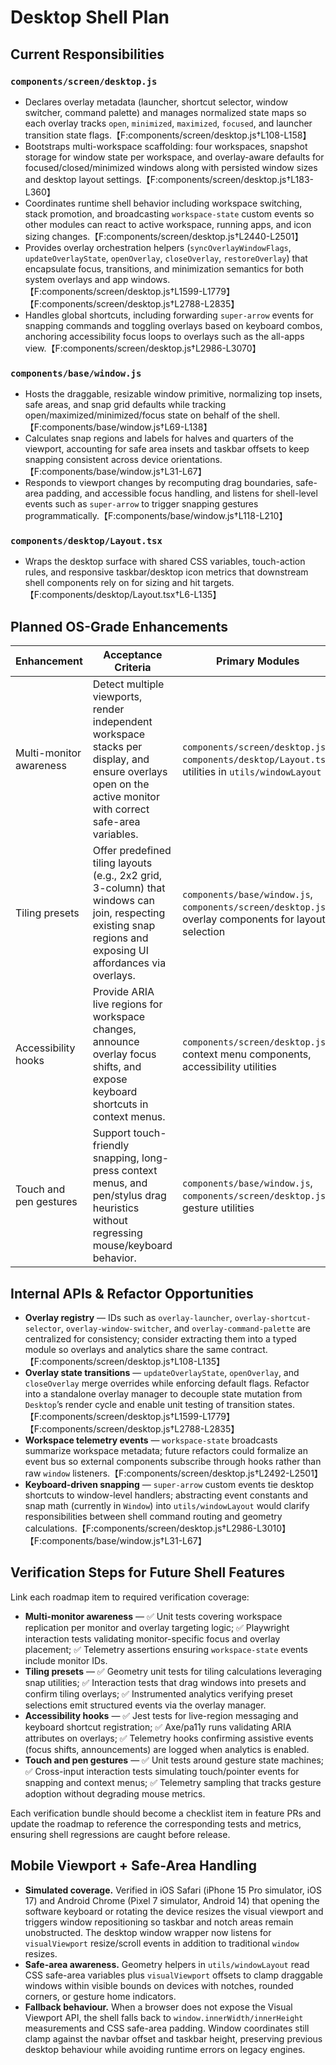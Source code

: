 # Desktop Shell Plan

## Current Responsibilities

### `components/screen/desktop.js`
- Declares overlay metadata (launcher, shortcut selector, window switcher, command palette) and manages normalized state maps so each overlay tracks `open`, `minimized`, `maximized`, `focused`, and launcher transition state flags.【F:components/screen/desktop.js†L108-L158】
- Bootstraps multi-workspace scaffolding: four workspaces, snapshot storage for window state per workspace, and overlay-aware defaults for focused/closed/minimized windows along with persisted window sizes and desktop layout settings.【F:components/screen/desktop.js†L183-L360】
- Coordinates runtime shell behavior including workspace switching, stack promotion, and broadcasting `workspace-state` custom events so other modules can react to active workspace, running apps, and icon sizing changes.【F:components/screen/desktop.js†L2440-L2501】
- Provides overlay orchestration helpers (`syncOverlayWindowFlags`, `updateOverlayState`, `openOverlay`, `closeOverlay`, `restoreOverlay`) that encapsulate focus, transitions, and minimization semantics for both system overlays and app windows.【F:components/screen/desktop.js†L1599-L1779】【F:components/screen/desktop.js†L2788-L2835】
- Handles global shortcuts, including forwarding `super-arrow` events for snapping commands and toggling overlays based on keyboard combos, anchoring accessibility focus loops to overlays such as the all-apps view.【F:components/screen/desktop.js†L2986-L3070】

### `components/base/window.js`
- Hosts the draggable, resizable window primitive, normalizing top insets, safe areas, and snap grid defaults while tracking open/maximized/minimized/focus state on behalf of the shell.【F:components/base/window.js†L69-L138】
- Calculates snap regions and labels for halves and quarters of the viewport, accounting for safe area insets and taskbar offsets to keep snapping consistent across device orientations.【F:components/base/window.js†L31-L67】
- Responds to viewport changes by recomputing drag boundaries, safe-area padding, and accessible focus handling, and listens for shell-level events such as `super-arrow` to trigger snapping gestures programmatically.【F:components/base/window.js†L118-L210】

### `components/desktop/Layout.tsx`
- Wraps the desktop surface with shared CSS variables, touch-action rules, and responsive taskbar/desktop icon metrics that downstream shell components rely on for sizing and hit targets.【F:components/desktop/Layout.tsx†L6-L135】

## Planned OS-Grade Enhancements

| Enhancement | Acceptance Criteria | Primary Modules |
| --- | --- | --- |
| Multi-monitor awareness | Detect multiple viewports, render independent workspace stacks per display, and ensure overlays open on the active monitor with correct safe-area variables. | `components/screen/desktop.js`, `components/desktop/Layout.tsx`, utilities in `utils/windowLayout` |
| Tiling presets | Offer predefined tiling layouts (e.g., 2x2 grid, 3-column) that windows can join, respecting existing snap regions and exposing UI affordances via overlays. | `components/base/window.js`, `components/screen/desktop.js`, overlay components for layout selection |
| Accessibility hooks | Provide ARIA live regions for workspace changes, announce overlay focus shifts, and expose keyboard shortcuts in context menus. | `components/screen/desktop.js`, context menu components, accessibility utilities |
| Touch and pen gestures | Support touch-friendly snapping, long-press context menus, and pen/stylus drag heuristics without regressing mouse/keyboard behavior. | `components/base/window.js`, `components/screen/desktop.js`, gesture utilities |

## Internal APIs & Refactor Opportunities

- **Overlay registry** — IDs such as `overlay-launcher`, `overlay-shortcut-selector`, `overlay-window-switcher`, and `overlay-command-palette` are centralized for consistency; consider extracting them into a typed module so overlays and analytics share the same contract.【F:components/screen/desktop.js†L108-L135】
- **Overlay state transitions** — `updateOverlayState`, `openOverlay`, and `closeOverlay` merge overrides while enforcing default flags. Refactor into a standalone overlay manager to decouple state mutation from `Desktop`’s render cycle and enable unit testing of transition states.【F:components/screen/desktop.js†L1599-L1779】【F:components/screen/desktop.js†L2788-L2835】
- **Workspace telemetry events** — `workspace-state` broadcasts summarize workspace metadata; future refactors could formalize an event bus so external components subscribe through hooks rather than raw `window` listeners.【F:components/screen/desktop.js†L2492-L2501】
- **Keyboard-driven snapping** — `super-arrow` custom events tie desktop shortcuts to window-level handlers; abstracting event constants and snap math (currently in `Window`) into `utils/windowLayout` would clarify responsibilities between shell command routing and geometry calculations.【F:components/screen/desktop.js†L2986-L3010】【F:components/base/window.js†L31-L67】

## Verification Steps for Future Shell Features

Link each roadmap item to required verification coverage:

- **Multi-monitor awareness** — ✅ Unit tests covering workspace replication per monitor and overlay targeting logic; ✅ Playwright interaction tests validating monitor-specific focus and overlay placement; ✅ Telemetry assertions ensuring `workspace-state` events include monitor IDs.
- **Tiling presets** — ✅ Geometry unit tests for tiling calculations leveraging snap utilities; ✅ Interaction tests that drag windows into presets and confirm tiling overlays; ✅ Instrumented analytics verifying preset selections emit structured events via the overlay manager.
- **Accessibility hooks** — ✅ Jest tests for live-region messaging and keyboard shortcut registration; ✅ Axe/pa11y runs validating ARIA attributes on overlays; ✅ Telemetry hooks confirming assistive events (focus shifts, announcements) are logged when analytics is enabled.
- **Touch and pen gestures** — ✅ Unit tests around gesture state machines; ✅ Cross-input interaction tests simulating touch/pointer events for snapping and context menus; ✅ Telemetry sampling that tracks gesture adoption without degrading mouse metrics.

Each verification bundle should become a checklist item in feature PRs and update the roadmap to reference the corresponding tests and metrics, ensuring shell regressions are caught before release.

## Mobile Viewport + Safe-Area Handling

- **Simulated coverage.** Verified in iOS Safari (iPhone 15 Pro simulator, iOS 17) and Android Chrome (Pixel 7 simulator, Android 14) that opening the software keyboard or rotating the device resizes the visual viewport and triggers window repositioning so taskbar and notch areas remain unobstructed. The desktop window wrapper now listens for `visualViewport` resize/scroll events in addition to traditional `window` resizes.
- **Safe-area awareness.** Geometry helpers in `utils/windowLayout` read CSS safe-area variables plus `visualViewport` offsets to clamp draggable windows within visible bounds on devices with notches, rounded corners, or gesture home indicators.
- **Fallback behaviour.** When a browser does not expose the Visual Viewport API, the shell falls back to `window.innerWidth/innerHeight` measurements and CSS safe-area padding. Window coordinates still clamp against the navbar offset and taskbar height, preserving previous desktop behaviour while avoiding runtime errors on legacy engines.

